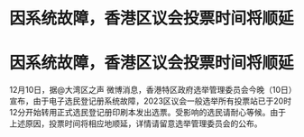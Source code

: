 # 因系统故障，香港区议会投票时间将顺延

# 因系统故障，香港区议会投票时间将顺延

12月10日，据@大湾区之声
微博消息，香港特区政府选举管理委员会今晚（10日）宣布，由于电子选民登记册系统故障，2023区议会一般选举所有投票站已于20时12分开始转用正式选民登记册印刷本发出选票。受影响的选民请耐心等候。由于上述原因，投票时间将相应地顺延，详情请留意选举管理委员会的公布。

